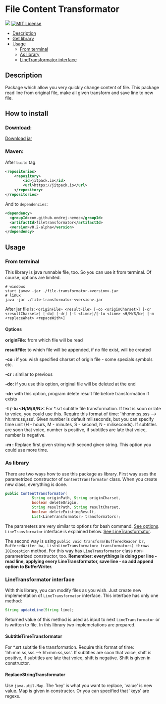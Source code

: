# File Content Transformator

[![](https://jitpack.io/v/ondrej-nemec/filetransformator.svg)](https://jitpack.io/#ondrej-nemec/filetransformator)
[![MIT License](http://img.shields.io/badge/license-MIT-green.svg) ](https://github.com/ondrej-nemec/filetransformator/blob/master/LICENSE)

* [Description](#description)
* [Get library](#how-to-install)
* [Usage](#usage)
	* [From terminal](#from-terminal)
	* [As library](#as-library)
	* [LineTransformator interface](#linetransformator-interface)

## Description
Package which allow you very quickly change content of file. This package read line from original file, make all given transform and save line to new file.
## How to install
### Download:

<a href="https://ondrej-nemec.github.io/download/file-transformator-0.2.jar" target=_blank>Download jar</a>

### Maven:

After `build` tag:
```xml
<repositories>
	<repository>
	    <id>jitpack.io</id>
	    <url>https://jitpack.io</url>
	</repository>
</repositories>
```
And to `dependencies`:
```xml
<dependency>
  <groupId>com.github.ondrej-nemec</groupId>
  <artifactId>filetransformator</artifactId>
  <version>v0.2-alpha</version>
</dependency>
```

## Usage
### From terminal
This library is java runnable file, too. So you can use it from terminal. Of course, options are limited.
```shell
# windows
start javaw -jar ./file-transformator-<version>.jar
# linux
java -jar ./file-transformator-<version>.jar
```
After jar file is:
`<originFile> <resultFile> [-co <originCharset>] [-cr <resultCharset>] [-do] [-dr] [-t <time>]/[-tu <time> <H/M/S/N>] [-m <replaceWhat> <repaceWith>]`
#### Options
**originFile:** from which file will be read

**resultFile:** to which file will be appended, if no file exist, will be created

**-co <originCharset>:** if you wish specified charset of origin file - some specials symbols etc.

**-cr <resultCharset>:** similar to previous

**-do:** if you use this option, original file will be deleted at the end

**-dr:** with this option, program delete result file before transformation if exists

**-t <time>/-tu <time> <H/M/S/N>:** For *.srt subtitle file transformation. If text is soon or late to voice, you could use this. Require this format of time: 'hh:mm:ss,sss --> hh:mm:ss,sss'. Given number is default miliseconds, but you can specify time unit (H - hours, M - minutes, S - second, N - miliseconds). If subtitles are soon that voice, number is positive, if subtitles are late that voice, number is negative.

**-m <replaceWhat> <repaceWith>:** Replace first given string with second given string. This option you could use more time.

### As library
There are two ways how to use this package as library. First way uses the parametrized constructor of `ContentTransformator` class. When you create new class, everything is done.
```java
public ContentTransformator(
			String originPath, String originCharset,
			boolean deleteOrigin,
			String resultPath, String resultCharset,
			boolean deleteExistingResult,
			List<LineTransformator> transformators);
```
The parameters are very similar to options for bash command. [See options](#options). `LineTransformator` interface is explained below. [See LineTransformator](#linetransformator-interface).

The second way is using `public void transform(BufferedReader br, BufferedWriter bw, List<LineTransformator> transformators) throws IOException` method. For this way has `LineTransformator` class non-parametrized constructor, too. **Remember: everythings is doing per line - read line, applying every LineTransformator, save line - so add append option to BufferWriter.**

### LineTransformator interface
With this library, you can modify files as you wish. Just create new implementation of `LineTransformator` interface. This interface has only one method:
```java
String updateLine(String line);
```
Returned value of this method is used as input to next `LineTransformator` or is written to file. In this library two implemetations are prepared.
#### SubtitleTimeTransformator
For *.srt subtitle file transformation. Require this format of time: 'hh:mm:ss,sss --> hh:mm:ss,sss'. If subtitles are soon that voice, shift is positive, if subtitles are late that voice, shift is negative. Shift is given in constructor.

#### ReplaceStringTransformator
Use `java.util.Map`. The 'key' is what you want to replace, 'value' is new value. Map is given in constructor. Or you can specified that 'keys' are regexs.
